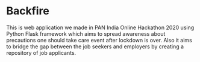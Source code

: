 # Backfire
This is web application we made in PAN India Online Hackathon 2020  using Python Flask framework which aims to spread awareness about precautions one should take care event after lockdown is over. Also it aims to bridge the gap between the job seekers and employers by creating a repository of job applicants.
